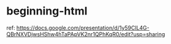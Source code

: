 # beginning-html

ref: https://docs.google.com/presentation/d/1y59ClL4G-QBrNXVDjwsHShw4hTaPApVK2nr1QPhKqR0/edit?usp=sharing
